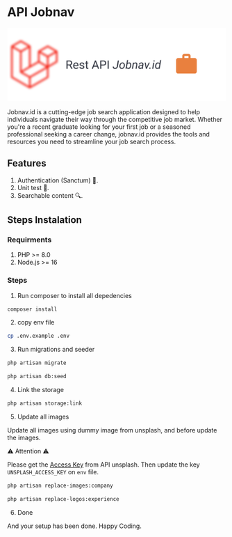 # API Jobnav

![jobnav banner](./designs/Jobnav_id.jpg)

Jobnav.id is a cutting-edge job search application designed to help individuals navigate their way through the competitive job market. Whether you're a recent graduate looking for your first job or a seasoned professional seeking a career change, jobnav.id provides the tools and resources you need to streamline your job search process.

## Features

1. Authentication (Sanctum) 🔑.
2. Unit test 🧪.
3. Searchable content 🔍.

## Steps Instalation

### Requirments

1.  PHP >= 8.0 
2.  Node.js >= 16
  
### Steps

1. Run composer to install all depedencies
```bash
composer install
```

2. copy env file

```bash
cp .env.example .env
```

3. Run migrations and seeder

```bash
php artisan migrate
```
```bash
php artisan db:seed
```

4. Link the storage

```bash
php artisan storage:link
```

5. Update all images 
  
Update all images using dummy image from unsplash, and before update the images.

⚠ Attention ⚠

Please get the [Access Key](https://unsplash.com/oauth/applications/new) from API unsplash. Then update the key `UNSPLASH_ACCESS_KEY` on `env` file.

   ```bash
   php artisan replace-images:company
   ```

```bash
php artisan replace-logos:experience
```

6. Done
   
And your setup has been done. Happy Coding.